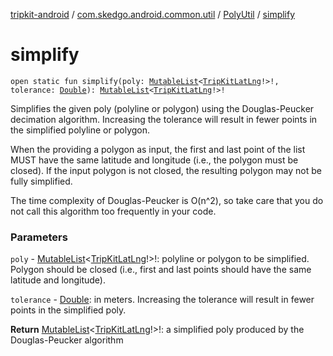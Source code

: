 [tripkit-android](../../index.md) / [com.skedgo.android.common.util](../index.md) / [PolyUtil](index.md) / [simplify](./simplify.md)

# simplify

`open static fun simplify(poly: `[`MutableList`](https://kotlinlang.org/api/latest/jvm/stdlib/kotlin.collections/-mutable-list/index.html)`<`[`TripKitLatLng`](../-trip-kit-lat-lng/index.md)`!>!, tolerance: `[`Double`](https://kotlinlang.org/api/latest/jvm/stdlib/kotlin/-double/index.html)`): `[`MutableList`](https://kotlinlang.org/api/latest/jvm/stdlib/kotlin.collections/-mutable-list/index.html)`<`[`TripKitLatLng`](../-trip-kit-lat-lng/index.md)`!>!`

Simplifies the given poly (polyline or polygon) using the Douglas-Peucker decimation algorithm. Increasing the tolerance will result in fewer points in the simplified polyline or polygon.

 When the providing a polygon as input, the first and last point of the list MUST have the same latitude and longitude (i.e., the polygon must be closed). If the input polygon is not closed, the resulting polygon may not be fully simplified.

 The time complexity of Douglas-Peucker is O(n^2), so take care that you do not call this algorithm too frequently in your code.

### Parameters

`poly` - [MutableList](https://kotlinlang.org/api/latest/jvm/stdlib/kotlin.collections/-mutable-list/index.html)&lt;[TripKitLatLng](../-trip-kit-lat-lng/index.md)!&gt;!: polyline or polygon to be simplified. Polygon should be closed (i.e., first and last points should have the same latitude and longitude).

`tolerance` - [Double](https://kotlinlang.org/api/latest/jvm/stdlib/kotlin/-double/index.html): in meters. Increasing the tolerance will result in fewer points in the simplified poly.

**Return**
[MutableList](https://kotlinlang.org/api/latest/jvm/stdlib/kotlin.collections/-mutable-list/index.html)&lt;[TripKitLatLng](../-trip-kit-lat-lng/index.md)!&gt;!: a simplified poly produced by the Douglas-Peucker algorithm

